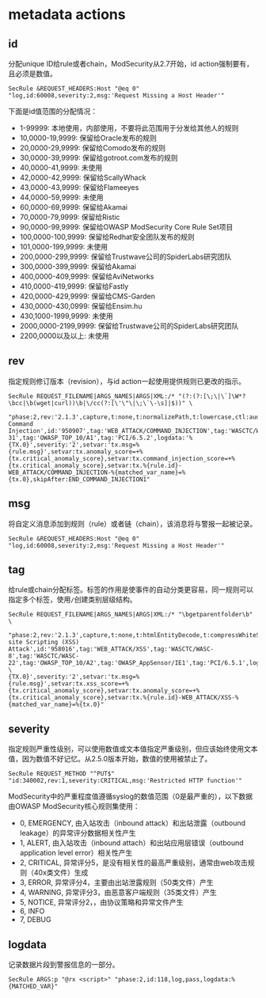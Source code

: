 # metadata actions

## id

分配unique ID给rule或者chain，ModSecurity从2.7开始，id action强制要有，且必须是数值。

```
SecRule &REQUEST_HEADERS:Host "@eq 0" "log,id:60008,severity:2,msg:'Request Missing a Host Header'"
```

下面是id值范围的分配情况：
+ 1-99999: 本地使用，内部使用，不要将此范围用于分发给其他人的规则
+ 10,0000-19,9999: 保留给Oracle发布的规则
+ 20,0000-29,9999: 保留给Comodo发布的规则
+ 30,0000-39,9999: 保留给gotroot.com发布的规则
+ 40,0000-41,9999: 未使用
+ 42,0000-42,9999: 保留给ScallyWhack
+ 43,0000-43,9999: 保留给Flameeyes
+ 44,0000-59,9999: 未使用
+ 60,0000-69,9999: 保留给Akamai
+ 70,0000-79,9999: 保留给Ristic
+ 90,0000-99,9999: 保留给OWASP ModSecurity Core Rule Set项目
+ 100,0000-100,9999: 保留给Redhat安全团队发布的规则
+ 101,0000-199,9999: 未使用
+ 200,0000-299,9999: 保留给Trustwave公司的SpiderLabs研究团队
+ 300,0000-399,9999: 保留给Akamai
+ 400,0000-409,9999: 保留给AviNetworks
+ 410,0000-419,9999: 保留给Fastly
+ 420,0000-429,9999: 保留给CMS-Garden
+ 430,0000-430,0999: 保留给Ensim.hu
+ 430,1000-1999,9999: 未使用
+ 2000,0000-2199,9999: 保留给Trustwave公司的SpiderLabs研究团队
+ 2200,0000以及以上: 未使用

## rev

指定规则修订版本（revision），与id action一起使用提供规则已更改的指示。

```
SecRule REQUEST_FILENAME|ARGS_NAMES|ARGS|XML:/* "(?:(?:[\;\|\`]\W*?\bcc|\b(wget|curl))\b|\/cc(?:[\'\"\|\;\`\-\s]|$))" \
    "phase:2,rev:'2.1.3',capture,t:none,t:normalizePath,t:lowercase,ctl:auditLogParts=+E,block,msg:'System Command Injection',id:'950907',tag:'WEB_ATTACK/COMMAND_INJECTION',tag:'WASCTC/WASC-31',tag:'OWASP_TOP_10/A1',tag:'PCI/6.5.2',logdata:'%{TX.0}',severity:'2',setvar:'tx.msg=%{rule.msg}',setvar:tx.anomaly_score=+%{tx.critical_anomaly_score},setvar:tx.command_injection_score=+%{tx.critical_anomaly_score},setvar:tx.%{rule.id}-WEB_ATTACK/COMMAND_INJECTION-%{matched_var_name}=%{tx.0},skipAfter:END_COMMAND_INJECTION1"
```

## msg

将自定义消息添加到规则（rule）或者链（chain），该消息将与警报一起被记录。

```
SecRule &REQUEST_HEADERS:Host "@eq 0" "log,id:60008,severity:2,msg:'Request Missing a Host Header'"
```

## tag

给rule或chain分配标签。标签的作用是使事件的自动分类更容易，同一规则可以指定多个标签，使用`/`创建类别层级结构。

```
SecRule REQUEST_FILENAME|ARGS_NAMES|ARGS|XML:/* "\bgetparentfolder\b" \
    "phase:2,rev:'2.1.3',capture,t:none,t:htmlEntityDecode,t:compressWhiteSpace,t:lowercase,ctl:auditLogParts=+E,block,msg:'Cross-site Scripting (XSS) Attack',id:'958016',tag:'WEB_ATTACK/XSS',tag:'WASCTC/WASC-8',tag:'WASCTC/WASC-22',tag:'OWASP_TOP_10/A2',tag:'OWASP_AppSensor/IE1',tag:'PCI/6.5.1',logdata:'% \
{TX.0}',severity:'2',setvar:'tx.msg=%{rule.msg}',setvar:tx.xss_score=+%{tx.critical_anomaly_score},setvar:tx.anomaly_score=+%{tx.critical_anomaly_score},setvar:tx.%{rule.id}-WEB_ATTACK/XSS-%{matched_var_name}=%{tx.0}"
```

## severity

指定规则严重性级别，可以使用数值或文本值指定严重级别，但应该始终使用文本值，因为数值不好记忆。从2.5.0版本开始，数值的使用被禁止了。

```
SecRule REQUEST_METHOD "^PUT$" "id:340002,rev:1,severity:CRITICAL,msg:'Restricted HTTP function'"
```

ModSecurity中的严重程度值遵循syslog的数值范围（0是最严重的），以下数据由OWASP ModSecurity核心规则集使用：
+ 0, EMERGENCY, 由入站攻击（inbound attack）和出站泄露（outbound leakage）的异常评分数据相关性产生
+ 1, ALERT, 由入站攻击（inbound attach）和出站应用层错误（outbound application level error）相关性产生
+ 2, CRITICAL, 异常评分5，是没有相关性的最高严重级别，通常由web攻击规则（40x类文件）生成
+ 3, ERROR, 异常评分4，主要由出站泄露规则（50类文件）产生
+ 4, WARNING, 异常评分3，由恶意客户端规则（35类文件）产生
+ 5, NOTICE, 异常评分2，，由协议策略和异常文件产生
+ 6, INFO
+ 7, DEBUG


## logdata

记录数据片段到警报信息的一部分。

```
SecRule ARGS:p "@rx <script>" "phase:2,id:118,log,pass,logdata:%{MATCHED_VAR}"
```

